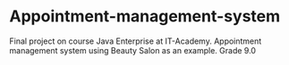 # Appointment-management-system
Final project on course Java Enterprise at IT-Academy. Appointment management system using Beauty Salon as an example. Grade 9.0
